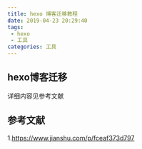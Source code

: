 ```yaml
---
title: hexo 博客迁移教程
date: 2019-04-23 20:29:40
tags:
 - hexo
 - 工具
categories: 工具
---
```


## hexo博客迁移
详细内容见参考文献

## 参考文献
1.https://www.jianshu.com/p/fceaf373d797
